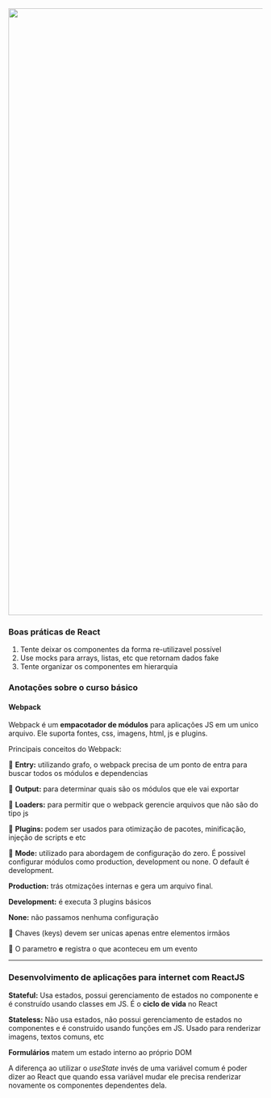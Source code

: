 <img src="https://blog.dankicode.com/wp-content/uploads/2019/07/o-que-e%CC%81-react-js.png" width="1200"/>

### Boas práticas de React

1. Tente deixar os componentes da forma re-utilizavel possível 
2. Use mocks para arrays, listas, etc que retornam dados fake
3. Tente organizar os componentes em hierarquia

### Anotações sobre o curso básico

#### Webpack

Webpack é um **empacotador de módulos** para aplicações JS em um unico arquivo. Ele suporta fontes, css, imagens, 
html, js e plugins.

Principais conceitos do Webpack:

:large_blue_circle: **Entry:** utilizando grafo, o webpack precisa de um ponto de entra para buscar todos os módulos e dependencias 

:large_blue_circle: **Output:** para determinar quais são os módulos que ele vai exportar

:large_blue_circle: **Loaders:** para permitir que o webpack gerencie arquivos que não são do tipo js

:large_blue_circle: **Plugins:** podem ser usados para otimização de pacotes, minificação, injeção de scripts e etc

:large_blue_circle: **Mode:** utilizado para abordagem de configuração do zero. É possivel configurar módulos como production, development ou none.
O default é development.

**Production:** trás otmizações internas e gera um arquivo final.

**Development:** é executa 3 plugins básicos 

**None:** não passamos nenhuma configuração

:memo: Chaves (keys) devem ser unicas apenas entre elementos irmãos 

:memo: O parametro **e** registra o que aconteceu em um evento

<hr/>

### Desenvolvimento de aplicações para internet com ReactJS

**Stateful:** Usa estados, possui gerenciamento de estados no componente e é construído usando classes em JS. É o **ciclo de vida** no React

**Stateless:** Não usa estados, não possui gerenciamento de estados no componentes e é construido usando funções em JS. Usado para renderizar imagens, textos comuns, etc

**Formulários** matem um estado interno ao próprio DOM

A diferença ao utilizar o _useState_ invés de uma variável comum é poder dizer ao React que quando essa variável mudar ele precisa renderizar novamente os componentes dependentes dela.
